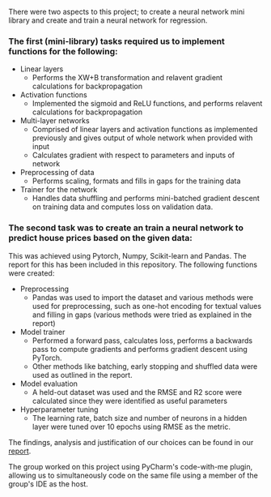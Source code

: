 There were two aspects to this project; to create a neural network mini library and create and train a neural network for regression.

### The first (mini-library) tasks required us to implement functions for the following: 
- Linear layers
    - Performs the XW+B transformation and relavent gradient calculations for backpropagation
- Activation functions
    - Implemented the sigmoid and ReLU functions, and performs relavent calculations for backpropagation
- Multi-layer networks 
    - Comprised of linear layers and activation functions as implemented previously and gives output of whole network when provided with input
    - Calculates gradient with respect to parameters and inputs of network
- Preprocessing of data
    - Performs scaling, formats and fills in gaps for the training data
- Trainer for the network
    - Handles data shuffling and performs mini-batched gradient descent on training data and computes loss on validation data.
    
### The second task was to create an train a neural network to predict house prices based on the given data:
This was achieved using Pytorch, Numpy, Scikit-learn and Pandas. The report for this has been included in this repository.
The following functions were created:
- Preprocessing
    - Pandas was used to import the dataset and various methods were used for preprocessing, such as one-hot encoding for textual values and filling in  gaps (various methods were tried as explained in the report)
- Model trainer
     - Performed a forward pass, calculates loss, performs a backwards pass to compute gradients and performs gradient descent using PyTorch. 
     - Other methods like batching, early stopping and shuffled data were used as outlined in the report.
- Model evaluation
    - A held-out dataset was used and the RMSE and R2 score were calculated since they were identified as useful parameters 
- Hyperparameter tuning
    - The learning rate, batch size and number of neurons in a hidden layer were tuned over 10 epochs using RMSE as the metric. 
    
The findings, analysis and justification of our choices can be found in our [report](Neural_Networks_Report.pdf).

The group worked on this project using PyCharm's code-with-me plugin, allowing us to simultaneously code on the same file using a member of the group's IDE as the host.





